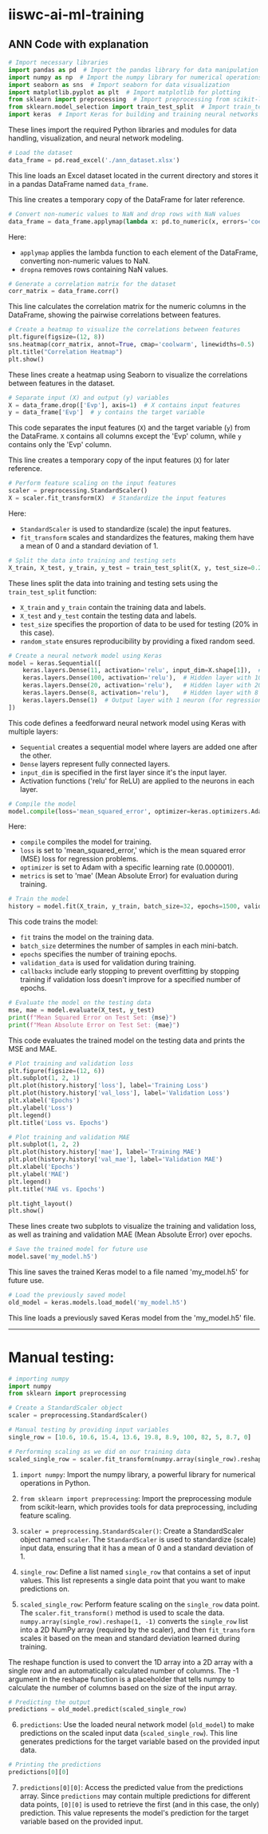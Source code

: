 # iiswc-ai-ml-training

## ANN Code with explanation

```python
# Import necessary libraries
import pandas as pd  # Import the pandas library for data manipulation
import numpy as np  # Import the numpy library for numerical operations
import seaborn as sns  # Import seaborn for data visualization
import matplotlib.pyplot as plt  # Import matplotlib for plotting
from sklearn import preprocessing  # Import preprocessing from scikit-learn for data scaling
from sklearn.model_selection import train_test_split  # Import train_test_split for data splitting
import keras  # Import Keras for building and training neural networks
```

These lines import the required Python libraries and modules for data handling, visualization, and neural network modeling.

```python
# Load the dataset
data_frame = pd.read_excel('./ann_dataset.xlsx')
```

This line loads an Excel dataset located in the current directory and stores it in a pandas DataFrame named `data_frame`.

This line creates a temporary copy of the DataFrame for later reference.

```python
# Convert non-numeric values to NaN and drop rows with NaN values
data_frame = data_frame.applymap(lambda x: pd.to_numeric(x, errors='coerce')).dropna()
```

Here:
- `applymap` applies the lambda function to each element of the DataFrame, converting non-numeric values to NaN.
- `dropna` removes rows containing NaN values.

```python
# Generate a correlation matrix for the dataset
corr_matrix = data_frame.corr()
```

This line calculates the correlation matrix for the numeric columns in the DataFrame, showing the pairwise correlations between features.

```python
# Create a heatmap to visualize the correlations between features
plt.figure(figsize=(12, 8))
sns.heatmap(corr_matrix, annot=True, cmap='coolwarm', linewidths=0.5)
plt.title("Correlation Heatmap")
plt.show()
```

These lines create a heatmap using Seaborn to visualize the correlations between features in the dataset.

```python
# Separate input (X) and output (y) variables
X = data_frame.drop(['Evp'], axis=1)  # X contains input features
y = data_frame['Evp']  # y contains the target variable
```

This code separates the input features (`X`) and the target variable (`y`) from the DataFrame. `X` contains all columns except the 'Evp' column, while `y` contains only the 'Evp' column.

This line creates a temporary copy of the input features (`X`) for later reference.

```python
# Perform feature scaling on the input features
scaler = preprocessing.StandardScaler()
X = scaler.fit_transform(X)  # Standardize the input features
```

Here:
- `StandardScaler` is used to standardize (scale) the input features.
- `fit_transform` scales and standardizes the features, making them have a mean of 0 and a standard deviation of 1.

```python
# Split the data into training and testing sets
X_train, X_test, y_train, y_test = train_test_split(X, y, test_size=0.2, random_state=42)
```

These lines split the data into training and testing sets using the `train_test_split` function:
- `X_train` and `y_train` contain the training data and labels.
- `X_test` and `y_test` contain the testing data and labels.
- `test_size` specifies the proportion of data to be used for testing (20% in this case).
- `random_state` ensures reproducibility by providing a fixed random seed.

```python
# Create a neural network model using Keras
model = keras.Sequential([
    keras.layers.Dense(11, activation='relu', input_dim=X.shape[1]),  # Input layer with 11 neurons and ReLU activation
    keras.layers.Dense(100, activation='relu'),  # Hidden layer with 100 neurons and ReLU activation
    keras.layers.Dense(20, activation='relu'),   # Hidden layer with 20 neurons and ReLU activation
    keras.layers.Dense(8, activation='relu'),    # Hidden layer with 8 neurons and ReLU activation
    keras.layers.Dense(1)  # Output layer with 1 neuron (for regression)
])
```

This code defines a feedforward neural network model using Keras with multiple layers:
- `Sequential` creates a sequential model where layers are added one after the other.
- `Dense` layers represent fully connected layers.
- `input_dim` is specified in the first layer since it's the input layer.
- Activation functions ('relu' for ReLU) are applied to the neurons in each layer.

```python
# Compile the model
model.compile(loss='mean_squared_error', optimizer=keras.optimizers.Adam(learning_rate=0.000001), metrics=['mae'])
```

Here:
- `compile` compiles the model for training.
- `loss` is set to 'mean_squared_error,' which is the mean squared error (MSE) loss for regression problems.
- `optimizer` is set to Adam with a specific learning rate (0.000001).
- `metrics` is set to 'mae' (Mean Absolute Error) for evaluation during training.

```python
# Train the model
history = model.fit(X_train, y_train, batch_size=32, epochs=1500, validation_data=(X_test, y_test), callbacks=[keras.callbacks.EarlyStopping(patience=100)])
```

This code trains the model:
- `fit` trains the model on the training data.
- `batch_size` determines the number of samples in each mini-batch.
- `epochs` specifies the number of training epochs.
- `validation_data` is used for validation during training.
- `callbacks` include early stopping to prevent overfitting by stopping training if validation loss doesn't improve for a specified number of epochs.

```python
# Evaluate the model on the testing data
mse, mae = model.evaluate(X_test, y_test)
print(f"Mean Squared Error on Test Set: {mse}")
print(f"Mean Absolute Error on Test Set: {mae}")
```

This code evaluates the trained model on the testing data and prints the MSE and MAE.

```python
# Plot training and validation loss
plt.figure(figsize=(12, 6))
plt.subplot(1, 2, 1)
plt.plot(history.history['loss'], label='Training Loss')
plt.plot(history.history['val_loss'], label='Validation Loss')
plt.xlabel('Epochs')
plt.ylabel('Loss')
plt.legend()
plt.title('Loss vs. Epochs')

# Plot training and validation MAE
plt.subplot(1, 2, 2)
plt.plot(history.history['mae'], label='Training MAE')
plt.plot(history.history['val_mae'], label='Validation MAE')
plt.xlabel('Epochs')
plt.ylabel('MAE')
plt.legend()
plt.title('MAE vs. Epochs')

plt.tight_layout()
plt.show()
```

These lines create two subplots to visualize the training and validation loss, as well as training and validation MAE (Mean Absolute Error) over epochs.

```python
# Save the trained model for future use
model.save('my_model.h5')
```

This line saves the trained Keras model to a file named 'my_model.h5' for future use.

```python
# Load the previously saved model
old_model = keras.models.load_model('my_model.h5')
```

This line loads a previously saved Keras model from the 'my_model.h5' file.


---


# Manual testing:

```python
# importing numpy
import numpy
from sklearn import preprocessing

# Create a StandardScaler object
scaler = preprocessing.StandardScaler()

# Manual testing by providing input variables
single_row = [10.6, 10.6, 15.4, 13.6, 19.8, 8.9, 100, 82, 5, 8.7, 0]

# Performing scaling as we did on our training data
scaled_single_row = scaler.fit_transform(numpy.array(single_row).reshape(1, -1))
```

1. `import numpy`: Import the numpy library, a powerful library for numerical operations in Python.

2. `from sklearn import preprocessing`: Import the preprocessing module from scikit-learn, which provides tools for data preprocessing, including feature scaling.

3. `scaler = preprocessing.StandardScaler()`: Create a StandardScaler object named `scaler`. The `StandardScaler` is used to standardize (scale) input data, ensuring that it has a mean of 0 and a standard deviation of 1.

4. `single_row`: Define a list named `single_row` that contains a set of input values. This list represents a single data point that you want to make predictions on.

5. `scaled_single_row`: Perform feature scaling on the `single_row` data point. The `scaler.fit_transform()` method is used to scale the data. `numpy.array(single_row).reshape(1, -1)` converts the `single_row` list into a 2D NumPy array (required by the scaler), and then `fit_transform` scales it based on the mean and standard deviation learned during training.

The reshape function is used to convert the 1D array into a 2D array with a single row and an automatically calculated number of columns. The -1 argument in the reshape function is a placeholder that tells numpy to calculate the number of columns based on the size of the input array.

```python
# Predicting the output
predictions = old_model.predict(scaled_single_row)
```

6. `predictions`: Use the loaded neural network model (`old_model`) to make predictions on the scaled input data (`scaled_single_row`). This line generates predictions for the target variable based on the provided input data.

```python
# Printing the predictions
predictions[0][0]
```

7. `predictions[0][0]`: Access the predicted value from the predictions array. Since `predictions` may contain multiple predictions for different data points, `[0][0]` is used to retrieve the first (and in this case, the only) prediction. This value represents the model's prediction for the target variable based on the provided input.
